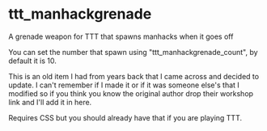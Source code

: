 # ttt_manhackgrenade
A grenade weapon for TTT that spawns manhacks when it goes off

You can set the number that spawn using "ttt_manhackgrenade_count", by default it is 10.

This is an old item I had from years back that I came across and decided to update. I can't remember if I made it or if it was someone else's that I modified so if you think you know the original author drop their workshop link and I'll add it in here.

Requires CSS but you should already have that if you are playing TTT.